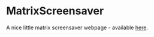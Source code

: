 # MatrixScreensaver

A nice little matrix screensaver webpage - available [here](https://matrix-5jo.pages.dev/).
